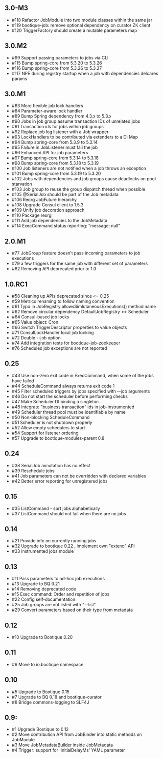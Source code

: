 ## 3.0-M3

* #118 Refactor JobModule into two module classes within the same jar
* #119 bootique-job: remove optional dependency on curator ZK client
* #120 TriggerFactory should create a mutable parameters map

## 3.0.M2

* #99 Support passing parameters to jobs via CLI
* #115 Bump spring-core from 5.3.20 to 5.3.26
* #116 Bump spring-core from 5.3.26 to 5.3.27
* #117 NPE during registry startup when a job with dependencies delcares params

## 3.0.M1

* #83 More flexible job lock handlers
* #84 Parameter-aware lock handler
* #89 Bump Spring dependency from 4.3.x to 5.3.x
* #90 Jobs in job group assume transaction IDs of unrelated jobs
* #91 Transaction ids for jobs within job groups
* #92 Replace job log listener with a Job wrapper
* #93 LockHandlers to be contributed via extenders to a DI Map
* #94 Bump spring-core from 5.3.9 to 5.3.14
* #95 Failure in JobListener must fail the job
* #96 Enhanced API for job parameters
* #97 Bump spring-core from 5.3.14 to 5.3.18
* #98 Bump spring-core from 5.3.18 to 5.3.19
* #100 Job listeners are not notified when a job throws an exception
* #101 Bump spring-core from 5.3.19 to 5.3.20
* #102 Jobs with dependencies and job groups cause deadlocks on pool starvation
* #103 Job group to reuse the group dispatch thread when possible
* #105 @SerialJob should be part of the Job metadata
* #106 Reorg JobFuture hierarchy
* #108 Upgrade Consul client to 1.5.3
* #109 Unify job decoration approach
* #110 Package reorg
* #111 Add job dependencies to the JobMetadata
* #114 ExecCommand status reporting: "message: null"

## 2.0.M1

* #77 JobGroup feature doesn't pass incoming parameters to job executions 
* #79 a few triggers for the same job with different set of parameters 
* #82 Removing API deprecated prior to 1.0

## 1.0.RC1

* #58 Cleaning up APIs deprecated since <= 0.25
* #59 Metrics renaming to follow naming convention
* #61 Typo in JobRegistry.allowsSimlutaneousExecutions() method name 
* #62 Remove circular dependency DefaultJobRegistry <-> Scheduler
* #64 Consul-based job locks
* #65 Value object: Cron
* #66 Switch TriggerDescriptor properties to value objects
* #71 ConsulLockHandler local job locking
* #72 Double --job option
* #74 Add integration tests for bootique-job-zookeeper
* #76 Scheduled job exceptions are not reported 

## 0.25

* #43 Use non-zero exit code in ExecCommand, when some of the jobs have failed
* #44 ScheduleCommand always returns exit code 1
* #45 Filter scheduled triggers by jobs specified with --job arguments
* #46 Do not start the scheduler before performing checks
* #47 Make Scheduler DI binding a singleton
* #48 Integrate "business transaction" ids in job-instrumented
* #49 Scheduler thread pool must be identifiable by name
* #50 Non-blocking ScheduleCommand
* #51 Scheduler is not shutdown properly
* #52 Allow empty schedulers to start
* #54 Support for listener ordering
* #57 Upgrade to bootique-modules-parent 0.8

## 0.24

* #38 SerialJob annotation has no effect
* #39 Reschedule jobs
* #41 Job parameters can not be overridden with declared variables
* #42 Better error reporting for unregistered jobs

## 0.15

* #35 ListCommand - sort jobs alphabetically 
* #37 ListCommand should not fail when there are no jobs

## 0.14

* #21 Provide info on currently running jobs
* #32 Upgrade to bootique 0.22 , implement own "extend" API
* #33 Instrumented jobs module

## 0.13

* #11 Pass parameters to ad-hoc job executions
* #13 Upgrade to BQ 0.21
* #14 Removing deprecated code
* #15 Exec command: Order and repetition of jobs
* #22 Config self-documentation
* #25 Job groups are not listed with "--list"
* #29 Convert parameters based on their type from metadata

## 0.12

* #10 Upgrade to Bootique 0.20

## 0.11

* #9 Move to io.bootique namespace

## 0.10

* #5 Upgrade to Bootique 0.15
* #7 Upgrade to BQ 0.18 and bootique-curator
* #8 Bridge commons-logging to SLF4J

## 0.9:

* #1 Upgrade Bootique to 0.12
* #2 Move contribution API from JobBinder into static methods on JobModule
* #3 Move JobMetadataBuilder inside JobMetadata
* #4 Trigger: support for 'initialDelayMs' YAML parameter
